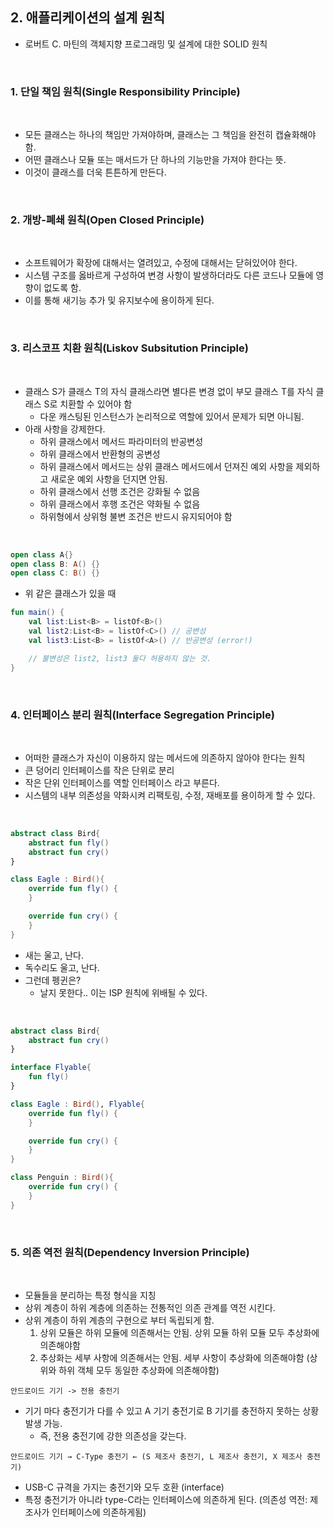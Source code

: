 ## 2. 애플리케이션의 설계 원칙

- 로버트 C. 마틴의 객체지향 프로그래밍 및 설계에 대한 SOLID 원칙

<br/>

### 1. 단일 책임 원칙(Single Responsibility Principle)

<br/>


- 모든 클래스는 하나의 책임만 가져야하며, 클래스는 그 책임을 완전히 캡슐화해야 함.
- 어떤 클래스나 모듈 또는 매서드가 단 하나의 기능만을 가져야 한다는 뜻.
- 이것이 클래스를 더욱 튼튼하게 만든다.

<br/>

### 2. 개방-폐쇄 원칙(Open Closed Principle)

<br/>

- 소프트웨어가 확장에 대해서는 열려있고, 수정에 대해서는 닫혀있어야 한다.
- 시스템 구조를 옳바르게 구성하여 변경 사항이 발생하더라도 다른 코드나 모듈에 영향이 없도록 함.
- 이를 통해 새기능 추가 및 유지보수에 용이하게 된다.

<br/>

### 3. 리스코프 치환 원칙(Liskov Subsitution Principle)

<br/>

- 클래스 S가 클래스 T의 자식 클래스라면 별다른 변경 없이 부모 클래스 T를 자식 클래스 S로 치환할 수 있어야 함
    - 다운 캐스팅된 인스턴스가 논리적으로 역할에 있어서 문제가 되면 아니됨.
- 아래 사항을 강제한다.
    - 하위 클래스에서 메서드 파라미터의 반공변성
    - 하위 클래스에서 반환형의 공변성
    - 하위 클래스에서 메서드는 상위 클래스 메서드에서 던져진 예외 사항을 제외하고 새로운 예외 사항을 던지면 안됨.
    - 하위 클래스에서 선행 조건은 강화될 수 없음
    - 하위 클래스에서 후행 조건은 약화될 수 없음
    - 하위형에서 상위형 불변 조건은 반드시 유지되어야 함

<br/>

```kotlin
open class A{}
open class B: A() {}
open class C: B() {}
```
- 위 같은 클래스가 있을 때
```kotlin
fun main() {
    val list:List<B> = listOf<B>()
    val list2:List<B> = listOf<C>() // 공변성
    val list3:List<B> = listOf<A>() // 반공변성 (error!)

    // 불변성은 list2, list3 둘다 허용하지 않는 것.
}
```

<br/>

### 4. 인터페이스 분리 원칙(Interface Segregation Principle)

<br/>

- 어떠한 클래스가 자신이 이용하지 않는 메서드에 의존하지 않아야 한다는 원칙
- 큰 덩어리 인터페이스를 작은 단위로 분리
- 작은 단위 인터페이스를 역할 인터페이스 라고 부른다.
- 시스템의 내부 의존성을 약화시켜 리팩토링, 수정, 재배포를 용이하게 할 수 있다.

<br/>

```kotlin
abstract class Bird{
    abstract fun fly()
    abstract fun cry()
}

class Eagle : Bird(){
    override fun fly() {
    }

    override fun cry() {
    }
}
```

- 새는 울고, 난다.
- 독수리도 울고, 난다.
- 그런데 펭귄은?
    - 날지 못한다.. 이는 ISP 원칙에 위배될 수 있다.

<br/>

```kotlin
abstract class Bird{
    abstract fun cry()
}

interface Flyable{
    fun fly()
}

class Eagle : Bird(), Flyable{
    override fun fly() {
    }

    override fun cry() {
    }
}

class Penguin : Bird(){
    override fun cry() {
    }
}
```

<br/>

### 5. 의존 역전 원칙(Dependency Inversion Principle)

<br/>

- 모듈들을 분리하는 특정 형식을 지칭
- 상위 계층이 하위 계층에 의존하는 전통적인 의존 관계를 역전 시킨다.
- 상위 계층이 하위 계층의 구현으로 부터 독립되게 함.
    1. 상위 모듈은 하위 모듈에 의존해서는 안됨. 상위 모듈 하위 모듈 모두 추상화에 의존해야함
    2. 추상화는 세부 사항에 의존해서는 안됨. 세부 사항이 추상화에 의존해야함 (상위와 하위 객체 모두 동일한 추상화에 의존해야함)

```
안드로이드 기기 -> 전용 충전기
```
- 기기 마다 충전기가 다를 수 있고 A 기기 충전기로 B 기기를 충전하지 못하는 상황 발생 가능.
    - 즉, 전용 충전기에 강한 의존성을 갖는다.

```
안드로이드 기기 → C-Type 충전기 ← (S 제조사 충전기, L 제조사 충전기, X 제조사 충전기)
```
- USB-C 규격을 가지는 충전기와 모두 호환 (interface)
- 특정 충전기가 아니라 type-C라는 인터페이스에 의존하게 된다. (의존성 역전: 제조사가 인터페이스에 의존하게됨)